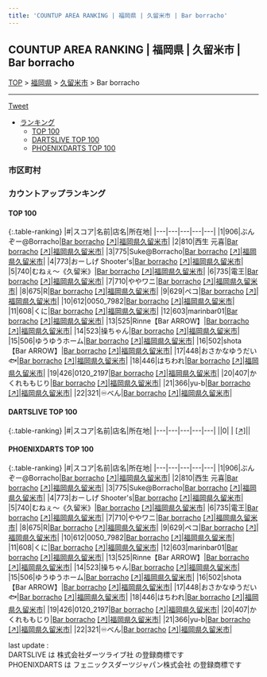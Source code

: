 ```yaml
---
title: 'COUNTUP AREA RANKING | 福岡県 | 久留米市 | Bar borracho'
---
```

## COUNTUP AREA RANKING | 福岡県 | 久留米市 | Bar borracho

[TOP](/darts/rank/) > [福岡県](/darts/rank/福岡県/) > [久留米市](/darts/rank/福岡県/久留米市/) > Bar borracho

___

<a href="https://twitter.com/share?ref_src=twsrc%5Etfw" data-text="COUNTUP AREA RANKING | 福岡県久留米市Bar borracho" class="twitter-share-button" data-hashtags="DARTSLIVE,PHOENIXDARTS,darts,ダーツ" data-show-count="false">Tweet</a>

* [ランキング](#カウントアップランキング)
    * [TOP 100](#top-100)
    * [DARTSLIVE TOP 100](#dartslive-top-100)
    * [PHOENIXDARTS TOP 100](#phoenixdarts-top-100)

### 市区町村

<ul>

</ul>

### カウントアップランキング

#### TOP 100



{:.table-ranking}
|#|スコア|名前|店名|所在地|
|---|---|---|---|---|
|1|906|<span class="rank-name-pd">ぶんぞー@Borracho</span>|<a href="/darts/rank/shops/94128.html">Bar borracho</a> <a href="https://vs.phoenixdarts.com/jp/shop/shopDetailInfo/s_94128?s_seq=94128">[↗]</a>|<a href="/darts/rank/福岡県/久留米市">福岡県久留米市</a>|
|2|810|<span class="rank-name-pd"><span class="pro-icon-pd"></span>西生 元喜</span>|<a href="/darts/rank/shops/94128.html">Bar borracho</a> <a href="https://vs.phoenixdarts.com/jp/shop/shopDetailInfo/s_94128?s_seq=94128">[↗]</a>|<a href="/darts/rank/福岡県/久留米市">福岡県久留米市</a>|
|3|775|<span class="rank-name-pd">Suke@Borracho</span>|<a href="/darts/rank/shops/94128.html">Bar borracho</a> <a href="https://vs.phoenixdarts.com/jp/shop/shopDetailInfo/s_94128?s_seq=94128">[↗]</a>|<a href="/darts/rank/福岡県/久留米市">福岡県久留米市</a>|
|4|773|<span class="rank-name-pd">おーしげ  Shooter&#x27;s</span>|<a href="/darts/rank/shops/94128.html">Bar borracho</a> <a href="https://vs.phoenixdarts.com/jp/shop/shopDetailInfo/s_94128?s_seq=94128">[↗]</a>|<a href="/darts/rank/福岡県/久留米市">福岡県久留米市</a>|
|5|740|<span class="rank-name-pd">むねぇ～《久留米》</span>|<a href="/darts/rank/shops/94128.html">Bar borracho</a> <a href="https://vs.phoenixdarts.com/jp/shop/shopDetailInfo/s_94128?s_seq=94128">[↗]</a>|<a href="/darts/rank/福岡県/久留米市">福岡県久留米市</a>|
|6|735|<span class="rank-name-pd">電王</span>|<a href="/darts/rank/shops/94128.html">Bar borracho</a> <a href="https://vs.phoenixdarts.com/jp/shop/shopDetailInfo/s_94128?s_seq=94128">[↗]</a>|<a href="/darts/rank/福岡県/久留米市">福岡県久留米市</a>|
|7|710|<span class="rank-name-pd">ややワニ</span>|<a href="/darts/rank/shops/94128.html">Bar borracho</a> <a href="https://vs.phoenixdarts.com/jp/shop/shopDetailInfo/s_94128?s_seq=94128">[↗]</a>|<a href="/darts/rank/福岡県/久留米市">福岡県久留米市</a>|
|8|675|<span class="rank-name-pd">R</span>|<a href="/darts/rank/shops/94128.html">Bar borracho</a> <a href="https://vs.phoenixdarts.com/jp/shop/shopDetailInfo/s_94128?s_seq=94128">[↗]</a>|<a href="/darts/rank/福岡県/久留米市">福岡県久留米市</a>|
|9|629|<span class="rank-name-pd">ペコ</span>|<a href="/darts/rank/shops/94128.html">Bar borracho</a> <a href="https://vs.phoenixdarts.com/jp/shop/shopDetailInfo/s_94128?s_seq=94128">[↗]</a>|<a href="/darts/rank/福岡県/久留米市">福岡県久留米市</a>|
|10|612|<span class="rank-name-pd">0050_7982</span>|<a href="/darts/rank/shops/94128.html">Bar borracho</a> <a href="https://vs.phoenixdarts.com/jp/shop/shopDetailInfo/s_94128?s_seq=94128">[↗]</a>|<a href="/darts/rank/福岡県/久留米市">福岡県久留米市</a>|
|11|608|<span class="rank-name-pd">くに</span>|<a href="/darts/rank/shops/94128.html">Bar borracho</a> <a href="https://vs.phoenixdarts.com/jp/shop/shopDetailInfo/s_94128?s_seq=94128">[↗]</a>|<a href="/darts/rank/福岡県/久留米市">福岡県久留米市</a>|
|12|603|<span class="rank-name-pd">marinbar01</span>|<a href="/darts/rank/shops/94128.html">Bar borracho</a> <a href="https://vs.phoenixdarts.com/jp/shop/shopDetailInfo/s_94128?s_seq=94128">[↗]</a>|<a href="/darts/rank/福岡県/久留米市">福岡県久留米市</a>|
|13|525|<span class="rank-name-pd">Rinne【Bar ARROW】</span>|<a href="/darts/rank/shops/94128.html">Bar borracho</a> <a href="https://vs.phoenixdarts.com/jp/shop/shopDetailInfo/s_94128?s_seq=94128">[↗]</a>|<a href="/darts/rank/福岡県/久留米市">福岡県久留米市</a>|
|14|523|<span class="rank-name-pd">操ちゃん</span>|<a href="/darts/rank/shops/94128.html">Bar borracho</a> <a href="https://vs.phoenixdarts.com/jp/shop/shopDetailInfo/s_94128?s_seq=94128">[↗]</a>|<a href="/darts/rank/福岡県/久留米市">福岡県久留米市</a>|
|15|506|<span class="rank-name-pd">ゆうゆうホーム</span>|<a href="/darts/rank/shops/94128.html">Bar borracho</a> <a href="https://vs.phoenixdarts.com/jp/shop/shopDetailInfo/s_94128?s_seq=94128">[↗]</a>|<a href="/darts/rank/福岡県/久留米市">福岡県久留米市</a>|
|16|502|<span class="rank-name-pd">shota【Bar ARROW】</span>|<a href="/darts/rank/shops/94128.html">Bar borracho</a> <a href="https://vs.phoenixdarts.com/jp/shop/shopDetailInfo/s_94128?s_seq=94128">[↗]</a>|<a href="/darts/rank/福岡県/久留米市">福岡県久留米市</a>|
|17|448|<span class="rank-name-pd">おさかなゆうだい🐟</span>|<a href="/darts/rank/shops/94128.html">Bar borracho</a> <a href="https://vs.phoenixdarts.com/jp/shop/shopDetailInfo/s_94128?s_seq=94128">[↗]</a>|<a href="/darts/rank/福岡県/久留米市">福岡県久留米市</a>|
|18|446|<span class="rank-name-pd">はちわれ</span>|<a href="/darts/rank/shops/94128.html">Bar borracho</a> <a href="https://vs.phoenixdarts.com/jp/shop/shopDetailInfo/s_94128?s_seq=94128">[↗]</a>|<a href="/darts/rank/福岡県/久留米市">福岡県久留米市</a>|
|19|426|<span class="rank-name-pd">0120_2197</span>|<a href="/darts/rank/shops/94128.html">Bar borracho</a> <a href="https://vs.phoenixdarts.com/jp/shop/shopDetailInfo/s_94128?s_seq=94128">[↗]</a>|<a href="/darts/rank/福岡県/久留米市">福岡県久留米市</a>|
|20|407|<span class="rank-name-pd">かくれももじり</span>|<a href="/darts/rank/shops/94128.html">Bar borracho</a> <a href="https://vs.phoenixdarts.com/jp/shop/shopDetailInfo/s_94128?s_seq=94128">[↗]</a>|<a href="/darts/rank/福岡県/久留米市">福岡県久留米市</a>|
|21|366|<span class="rank-name-pd">yu-b</span>|<a href="/darts/rank/shops/94128.html">Bar borracho</a> <a href="https://vs.phoenixdarts.com/jp/shop/shopDetailInfo/s_94128?s_seq=94128">[↗]</a>|<a href="/darts/rank/福岡県/久留米市">福岡県久留米市</a>|
|22|321|<span class="rank-name-pd">♾️べん</span>|<a href="/darts/rank/shops/94128.html">Bar borracho</a> <a href="https://vs.phoenixdarts.com/jp/shop/shopDetailInfo/s_94128?s_seq=94128">[↗]</a>|<a href="/darts/rank/福岡県/久留米市">福岡県久留米市</a>|


#### DARTSLIVE TOP 100



{:.table-ranking}
|#|スコア|名前|店名|所在地|
|---|---|---|---|---|
||0|<span class="rank-name-dl"> </span>|<a href="/darts/rank/shops/.html"></a> <a href="">[↗]</a>|<a href="/darts/rank//"></a>|


#### PHOENIXDARTS TOP 100



{:.table-ranking}
|#|スコア|名前|店名|所在地|
|---|---|---|---|---|
|1|906|<span class="rank-name-pd">ぶんぞー@Borracho</span>|<a href="/darts/rank/shops/94128.html">Bar borracho</a> <a href="https://vs.phoenixdarts.com/jp/shop/shopDetailInfo/s_94128?s_seq=94128">[↗]</a>|<a href="/darts/rank/福岡県/久留米市">福岡県久留米市</a>|
|2|810|<span class="rank-name-pd"><span class="pro-icon-pd"></span>西生 元喜</span>|<a href="/darts/rank/shops/94128.html">Bar borracho</a> <a href="https://vs.phoenixdarts.com/jp/shop/shopDetailInfo/s_94128?s_seq=94128">[↗]</a>|<a href="/darts/rank/福岡県/久留米市">福岡県久留米市</a>|
|3|775|<span class="rank-name-pd">Suke@Borracho</span>|<a href="/darts/rank/shops/94128.html">Bar borracho</a> <a href="https://vs.phoenixdarts.com/jp/shop/shopDetailInfo/s_94128?s_seq=94128">[↗]</a>|<a href="/darts/rank/福岡県/久留米市">福岡県久留米市</a>|
|4|773|<span class="rank-name-pd">おーしげ  Shooter&#x27;s</span>|<a href="/darts/rank/shops/94128.html">Bar borracho</a> <a href="https://vs.phoenixdarts.com/jp/shop/shopDetailInfo/s_94128?s_seq=94128">[↗]</a>|<a href="/darts/rank/福岡県/久留米市">福岡県久留米市</a>|
|5|740|<span class="rank-name-pd">むねぇ～《久留米》</span>|<a href="/darts/rank/shops/94128.html">Bar borracho</a> <a href="https://vs.phoenixdarts.com/jp/shop/shopDetailInfo/s_94128?s_seq=94128">[↗]</a>|<a href="/darts/rank/福岡県/久留米市">福岡県久留米市</a>|
|6|735|<span class="rank-name-pd">電王</span>|<a href="/darts/rank/shops/94128.html">Bar borracho</a> <a href="https://vs.phoenixdarts.com/jp/shop/shopDetailInfo/s_94128?s_seq=94128">[↗]</a>|<a href="/darts/rank/福岡県/久留米市">福岡県久留米市</a>|
|7|710|<span class="rank-name-pd">ややワニ</span>|<a href="/darts/rank/shops/94128.html">Bar borracho</a> <a href="https://vs.phoenixdarts.com/jp/shop/shopDetailInfo/s_94128?s_seq=94128">[↗]</a>|<a href="/darts/rank/福岡県/久留米市">福岡県久留米市</a>|
|8|675|<span class="rank-name-pd">R</span>|<a href="/darts/rank/shops/94128.html">Bar borracho</a> <a href="https://vs.phoenixdarts.com/jp/shop/shopDetailInfo/s_94128?s_seq=94128">[↗]</a>|<a href="/darts/rank/福岡県/久留米市">福岡県久留米市</a>|
|9|629|<span class="rank-name-pd">ペコ</span>|<a href="/darts/rank/shops/94128.html">Bar borracho</a> <a href="https://vs.phoenixdarts.com/jp/shop/shopDetailInfo/s_94128?s_seq=94128">[↗]</a>|<a href="/darts/rank/福岡県/久留米市">福岡県久留米市</a>|
|10|612|<span class="rank-name-pd">0050_7982</span>|<a href="/darts/rank/shops/94128.html">Bar borracho</a> <a href="https://vs.phoenixdarts.com/jp/shop/shopDetailInfo/s_94128?s_seq=94128">[↗]</a>|<a href="/darts/rank/福岡県/久留米市">福岡県久留米市</a>|
|11|608|<span class="rank-name-pd">くに</span>|<a href="/darts/rank/shops/94128.html">Bar borracho</a> <a href="https://vs.phoenixdarts.com/jp/shop/shopDetailInfo/s_94128?s_seq=94128">[↗]</a>|<a href="/darts/rank/福岡県/久留米市">福岡県久留米市</a>|
|12|603|<span class="rank-name-pd">marinbar01</span>|<a href="/darts/rank/shops/94128.html">Bar borracho</a> <a href="https://vs.phoenixdarts.com/jp/shop/shopDetailInfo/s_94128?s_seq=94128">[↗]</a>|<a href="/darts/rank/福岡県/久留米市">福岡県久留米市</a>|
|13|525|<span class="rank-name-pd">Rinne【Bar ARROW】</span>|<a href="/darts/rank/shops/94128.html">Bar borracho</a> <a href="https://vs.phoenixdarts.com/jp/shop/shopDetailInfo/s_94128?s_seq=94128">[↗]</a>|<a href="/darts/rank/福岡県/久留米市">福岡県久留米市</a>|
|14|523|<span class="rank-name-pd">操ちゃん</span>|<a href="/darts/rank/shops/94128.html">Bar borracho</a> <a href="https://vs.phoenixdarts.com/jp/shop/shopDetailInfo/s_94128?s_seq=94128">[↗]</a>|<a href="/darts/rank/福岡県/久留米市">福岡県久留米市</a>|
|15|506|<span class="rank-name-pd">ゆうゆうホーム</span>|<a href="/darts/rank/shops/94128.html">Bar borracho</a> <a href="https://vs.phoenixdarts.com/jp/shop/shopDetailInfo/s_94128?s_seq=94128">[↗]</a>|<a href="/darts/rank/福岡県/久留米市">福岡県久留米市</a>|
|16|502|<span class="rank-name-pd">shota【Bar ARROW】</span>|<a href="/darts/rank/shops/94128.html">Bar borracho</a> <a href="https://vs.phoenixdarts.com/jp/shop/shopDetailInfo/s_94128?s_seq=94128">[↗]</a>|<a href="/darts/rank/福岡県/久留米市">福岡県久留米市</a>|
|17|448|<span class="rank-name-pd">おさかなゆうだい🐟</span>|<a href="/darts/rank/shops/94128.html">Bar borracho</a> <a href="https://vs.phoenixdarts.com/jp/shop/shopDetailInfo/s_94128?s_seq=94128">[↗]</a>|<a href="/darts/rank/福岡県/久留米市">福岡県久留米市</a>|
|18|446|<span class="rank-name-pd">はちわれ</span>|<a href="/darts/rank/shops/94128.html">Bar borracho</a> <a href="https://vs.phoenixdarts.com/jp/shop/shopDetailInfo/s_94128?s_seq=94128">[↗]</a>|<a href="/darts/rank/福岡県/久留米市">福岡県久留米市</a>|
|19|426|<span class="rank-name-pd">0120_2197</span>|<a href="/darts/rank/shops/94128.html">Bar borracho</a> <a href="https://vs.phoenixdarts.com/jp/shop/shopDetailInfo/s_94128?s_seq=94128">[↗]</a>|<a href="/darts/rank/福岡県/久留米市">福岡県久留米市</a>|
|20|407|<span class="rank-name-pd">かくれももじり</span>|<a href="/darts/rank/shops/94128.html">Bar borracho</a> <a href="https://vs.phoenixdarts.com/jp/shop/shopDetailInfo/s_94128?s_seq=94128">[↗]</a>|<a href="/darts/rank/福岡県/久留米市">福岡県久留米市</a>|
|21|366|<span class="rank-name-pd">yu-b</span>|<a href="/darts/rank/shops/94128.html">Bar borracho</a> <a href="https://vs.phoenixdarts.com/jp/shop/shopDetailInfo/s_94128?s_seq=94128">[↗]</a>|<a href="/darts/rank/福岡県/久留米市">福岡県久留米市</a>|
|22|321|<span class="rank-name-pd">♾️べん</span>|<a href="/darts/rank/shops/94128.html">Bar borracho</a> <a href="https://vs.phoenixdarts.com/jp/shop/shopDetailInfo/s_94128?s_seq=94128">[↗]</a>|<a href="/darts/rank/福岡県/久留米市">福岡県久留米市</a>|


<div class="footer border-top border-gray-light mt-5 pt-3 text-right text-gray">
    last update : <span style="font-weight: italic" id="foot_last_modified"></span><br />
    DARTSLIVE は 株式会社ダーツライブ社 の登録商標です<br />
    PHOENIXDARTS は フェニックスダーツジャパン株式会社 の登録商標です<br />
</div>

<script src="https://cdnjs.cloudflare.com/ajax/libs/jquery.tablesorter/2.31.3/js/jquery.tablesorter.min.js" integrity="sha512-qzgd5cYSZcosqpzpn7zF2ZId8f/8CHmFKZ8j7mU4OUXTNRd5g+ZHBPsgKEwoqxCtdQvExE5LprwwPAgoicguNg==" crossorigin="anonymous" referrerpolicy="no-referrer"></script>
<link rel="stylesheet" href="https://cdnjs.cloudflare.com/ajax/libs/jquery.tablesorter/2.31.3/css/theme.default.min.css" integrity="sha512-wghhOJkjQX0Lh3NSWvNKeZ0ZpNn+SPVXX1Qyc9OCaogADktxrBiBdKGDoqVUOyhStvMBmJQ8ZdMHiR3wuEq8+w==" crossorigin="anonymous" referrerpolicy="no-referrer" />
<script>
$(function() {
    $(".table-ranking").tablesorter({sortList:[[0, 0]]});
    $("#foot_last_modified").text(formatDate(new Date(document.lastModified), 'yyyy-MM-dd HH:mm:ss'));
});
</script>

<script async src="https://platform.twitter.com/widgets.js" charset="utf-8"></script>